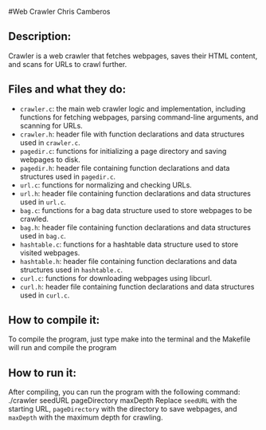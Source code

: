 #Web Crawler
Chris Camberos


## Description:
Crawler is a web crawler that fetches webpages, saves their HTML content, and scans for URLs to crawl further.

## Files and what they do:
- `crawler.c`: the main web crawler logic and implementation, including functions for fetching webpages,
               parsing command-line arguments, and scanning for URLs.
- `crawler.h`: header file with function declarations and data structures used in `crawler.c`.
- `pagedir.c`: functions for initializing a page directory and saving webpages to disk.
- `pagedir.h`: header file containing function declarations and data structures used in `pagedir.c`.
- `url.c`: functions for normalizing and checking URLs.
- `url.h`: header file containing function declarations and data structures used in `url.c`.
- `bag.c`: functions for a bag data structure used to store webpages to be crawled.
- `bag.h`: header file containing function declarations and data structures used in `bag.c`.
- `hashtable.c`: functions for a hashtable data structure used to store visited webpages.
- `hashtable.h`: header file containing function declarations and data structures used in `hashtable.c`.
- `curl.c`: functions for downloading webpages using libcurl.
- `curl.h`: header file containing function declarations and data structures used in `curl.c`.

## How to compile it:
To compile the program, just type make into the terminal and the Makefile will run and compile the program

## How to run it:
After compiling, you can run the program with the following command:
./crawler seedURL pageDirectory maxDepth
Replace `seedURL` with the starting URL, `pageDirectory` with the directory to save webpages, and `maxDepth` 
with the maximum depth for crawling.
